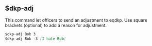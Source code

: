 **$dkp-adj**
-
This command let officers to send an adjustment to eqdkp. Use square brackets (optional) to add a reason for adjustment.
```md
$dkp-adj Bob 3 
$dkp-adj Bob -3 [I hate Bob]
```